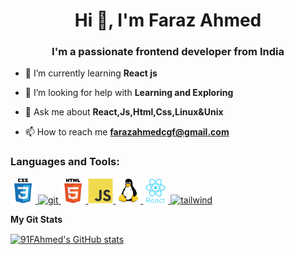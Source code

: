 <h1 align="center">Hi 👋, I'm Faraz Ahmed</h1>
<h3 align="center">I'm a passionate frontend developer from India</h3>

- 🌱 I’m currently learning **React js**

- 🤝 I’m looking for help with **Learning and Exploring**

- 💬 Ask me about **React,Js,Html,Css,Linux&Unix**

- 📫 How to reach me **farazahmedcgf@gmail.com**



<h3 align="left">Languages and Tools:</h3>
<a href="https://www.w3schools.com/css/" target="_blank" rel="noreferrer"> <img src="https://raw.githubusercontent.com/devicons/devicon/master/icons/css3/css3-original-wordmark.svg" alt="css3" width="40" height="40"/> </a>    <a href="https://git-scm.com/" target="_blank" rel="noreferrer"> <img src="https://www.vectorlogo.zone/logos/git-scm/git-scm-icon.svg" alt="git" width="40" height="40"/> </a> <a href="https://www.w3.org/html/" target="_blank" rel="noreferrer"> <img src="https://raw.githubusercontent.com/devicons/devicon/master/icons/html5/html5-original-wordmark.svg" alt="html5" width="40" height="40"/> </a>  <a href="https://developer.mozilla.org/en-US/docs/Web/JavaScript" target="_blank" rel="noreferrer"> <img src="https://raw.githubusercontent.com/devicons/devicon/master/icons/javascript/javascript-original.svg" alt="javascript" width="40" height="40"/> </a>  <a href="https://www.linux.org/" target="_blank" rel="noreferrer"> <img src="https://raw.githubusercontent.com/devicons/devicon/master/icons/linux/linux-original.svg" alt="linux" width="40" height="40"/> </a>   <a href="https://reactjs.org/" target="_blank" rel="noreferrer"> <img src="https://raw.githubusercontent.com/devicons/devicon/master/icons/react/react-original-wordmark.svg" alt="react" width="40" height="40"/> </a><a href="https://tailwindcss.com/" target="_blank" rel="noreferrer"> <img src="https://www.vectorlogo.zone/logos/tailwindcss/tailwindcss-icon.svg" alt="tailwind" width="40" height="40"/> </a> </p>


<b align="left">My Git Stats</b>
<p align="left">
<a align="left" href="http://www.github.com/91FAhmed"><img align="center" src="https://github-readme-stats.vercel.app/api?username=91FAhmed&show_icons=true&hide=prs,issues,&count_private=true&title_color=64748b&text_color=444e59&icon_color=ef4444&bg_color=0f172a&hide_border=true&show_icons=true" alt="91FAhmed's GitHub stats" /></a>
</p>
